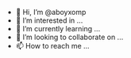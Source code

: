 - 👋 Hi, I’m @aboyxomp
- 👀 I’m interested in ...
- 🌱 I’m currently learning ...
- 💞️ I’m looking to collaborate on ...
- 📫 How to reach me ...

<!---
aboyxomp/aboyxomp is a ✨ special ✨ repository because its `README.md` (this file) appears on your GitHub profile.
You can click the Preview link to take a look at your changes.
--->

